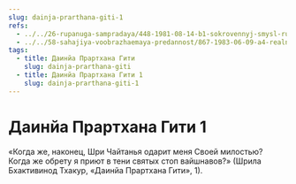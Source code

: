 ```yaml
---
slug: dainja-prarthana-giti-1
refs:
  - ../../26-rupanuga-sampradaya/448-1981-08-14-b1-sokrovennyj-smysl-rupanuga-sampradai.md
  - ../../58-sahajiya-voobrazhaemaya-predannost/867-1983-06-09-a4-realnaya-i-voobrazhaemaya-predannost.md
tags:
  - title: Даинйа Прартхана Гити
    slug: dainja-prarthana-giti
  - title: Даинйа Прартхана Гити 1
    slug: dainja-prarthana-giti-1
---
```


# Даинйа Прартхана Гити 1

«Когда же, наконец, Шри Чайтанья одарит меня Своей милостью? Когда же обрету я приют в тени святых стоп вайшнавов?» (Шрила Бхактивинод Тхакур, «Даинйа Прартхана Гити», 1).

